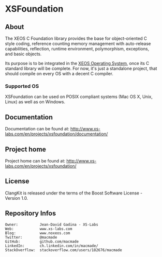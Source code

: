 XSFoundation
============

About
-----

The XEOS C Foundation library provides the base for object-oriented C style coding, reference counting memory management with auto-release capabilities, reflection, runtime environment, polymorphism, exceptions, and basic objects.

Its purpose is to be integrated in the [XEOS Operating System](http://www.xs-labs.com/en/projects/xeos/), once its C standard library will be complete.
For now, it's just a standalone project, that should compile on every OS with a decent C compiler.

### Supported OS

XSFoundation can be used on POSIX compliant systems (Mac OS X, Unix, Linux) as well as on Windows.

Documentation
-------------

Documentation can be found at: http://www.xs-labs.com/en/projects/xsfoundation/documentation/

Project home
------------

Project home can be found at: http://www.xs-labs.com/en/projects/xsfoundation/

License
-------

ClangKit is released under the terms of the Boost Software License - Version 1.0.

Repository Infos
----------------

    Owner:			Jean-David Gadina - XS-Labs
    Web:			www.xs-labs.com
    Blog:			www.noxeos.com
    Twitter:		@macmade
    GitHub:			github.com/macmade
    LinkedIn:		ch.linkedin.com/in/macmade/
    StackOverflow:	stackoverflow.com/users/182676/macmade
